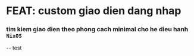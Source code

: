 # FEAT: custom giao dien dang nhap

### tim kiem giao dien theo phong cach minimal cho he dieu hanh `NixOS`

-- test
